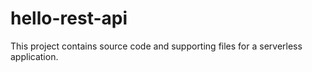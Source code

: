 # hello-rest-api

This project contains source code and supporting files for a serverless application.
